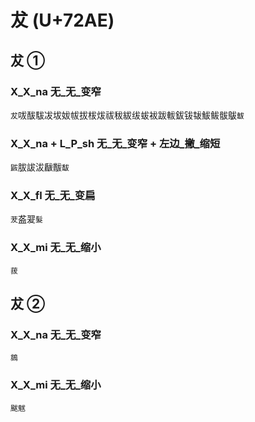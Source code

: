 # 犮 (U+72AE)

## 犮 ①  

### X_X_na 无_无_变窄
`犮`㕹䣮䮂冹坺妭帗拔柭炦祓秡紱绂蛂袚跋軷鈸钹韨鮁鲅䯋䳁`韍`

### X_X_na + L_P_sh 无_无_变窄 + 左边_撇_缩短
`鼥`胈詙沷瞂黻`馛`

### X_X_fl 无_无_变扁
`茇`盋翇`髮`

### X_X_mi 无_无_缩小
`菝`

## 犮 ② 

### X_X_na 无_无_变窄
`䳊`

### X_X_mi 无_无_缩小
`颰魃`